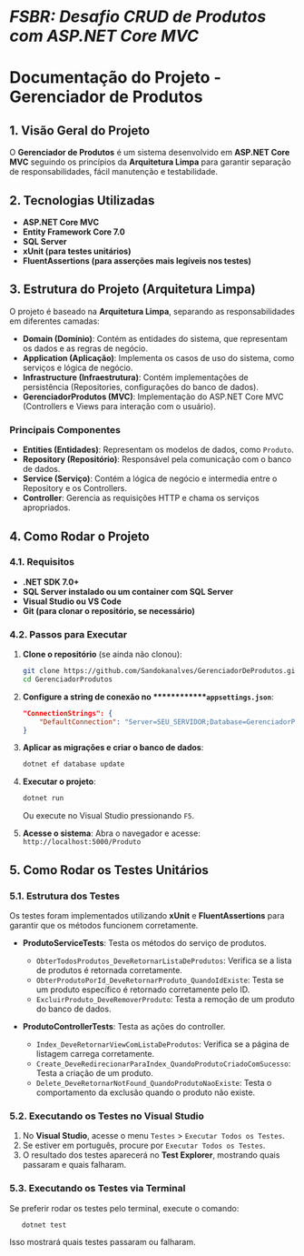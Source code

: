 
# ***FSBR: Desafio CRUD de Produtos com ASP.NET Core MVC***
# **Documentação do Projeto - Gerenciador de Produtos**

## **1. Visão Geral do Projeto**

O **Gerenciador de Produtos** é um sistema desenvolvido em **ASP.NET Core MVC** seguindo os princípios da **Arquitetura Limpa** para garantir separação de responsabilidades, fácil manutenção e testabilidade.

## **2. Tecnologias Utilizadas**

- **ASP.NET Core MVC**
- **Entity Framework Core 7.0**
- **SQL Server**
- **xUnit (para testes unitários)**
- **FluentAssertions (para asserções mais legíveis nos testes)**

## **3. Estrutura do Projeto (Arquitetura Limpa)**

O projeto é baseado na **Arquitetura Limpa**, separando as responsabilidades em diferentes camadas:

- **Domain (Domínio)**: Contém as entidades do sistema, que representam os dados e as regras de negócio.
- **Application (Aplicação)**: Implementa os casos de uso do sistema, como serviços e lógica de negócio.
- **Infrastructure (Infraestrutura)**: Contém implementações de persistência (Repositories, configurações do banco de dados).
- **GerenciadorProdutos (MVC)**: Implementação do ASP.NET Core MVC (Controllers e Views para interação com o usuário).

### **Principais Componentes**

- **Entities (Entidades)**: Representam os modelos de dados, como `Produto`.
- **Repository (Repositório)**: Responsável pela comunicação com o banco de dados.
- **Service (Serviço)**: Contém a lógica de negócio e intermedia entre o Repository e os Controllers.
- **Controller**: Gerencia as requisições HTTP e chama os serviços apropriados.

## **4. Como Rodar o Projeto**

### **4.1. Requisitos**

- **.NET SDK 7.0+**
- **SQL Server instalado ou um container com SQL Server**
- **Visual Studio ou VS Code**
- **Git (para clonar o repositório, se necessário)**

### **4.2. Passos para Executar**

1. **Clone o repositório** (se ainda não clonou):

   ```bash
   git clone https://github.com/Sandokanalves/GerenciadorDeProdutos.git
   cd GerenciadorProdutos
   ```

2. **Configure a string de conexão no \*\*\*\*\*\*\*\*****`appsettings.json`**:

   ```json
   "ConnectionStrings": {
       "DefaultConnection": "Server=SEU_SERVIDOR;Database=GerenciadorProdutos;User Id=SEU_USUARIO;Password=SUA_SENHA;"
   }
   ```

3. **Aplicar as migrações e criar o banco de dados**:

   ```bash
   dotnet ef database update
   ```

4. **Executar o projeto**:

   ```bash
   dotnet run
   ```

   Ou execute no Visual Studio pressionando `F5`.

5. **Acesse o sistema**: Abra o navegador e acesse: `http://localhost:5000/Produto`

## **5. Como Rodar os Testes Unitários**

### **5.1. Estrutura dos Testes**

Os testes foram implementados utilizando **xUnit** e **FluentAssertions** para garantir que os métodos funcionem corretamente.

- **ProdutoServiceTests**: Testa os métodos do serviço de produtos.

  - `ObterTodosProdutos_DeveRetornarListaDeProdutos`: Verifica se a lista de produtos é retornada corretamente.
  - `ObterProdutoPorId_DeveRetornarProduto_QuandoIdExiste`: Testa se um produto específico é retornado corretamente pelo ID.
  - `ExcluirProduto_DeveRemoverProduto`: Testa a remoção de um produto do banco de dados.

- **ProdutoControllerTests**: Testa as ações do controller.

  - `Index_DeveRetornarViewComListaDeProdutos`: Verifica se a página de listagem carrega corretamente.
  - `Create_DeveRedirecionarParaIndex_QuandoProdutoCriadoComSucesso`: Testa a criação de um produto.
  - `Delete_DeveRetornarNotFound_QuandoProdutoNaoExiste`: Testa o comportamento da exclusão quando o produto não existe.

### **5.2. Executando os Testes no Visual Studio**

1. No **Visual Studio**, acesse o menu `Testes` > `Executar Todos os Testes`.
2. Se estiver em português, procure por `Executar Todos os Testes`.
3. O resultado dos testes aparecerá no **Test Explorer**, mostrando quais passaram e quais falharam.

### **5.3. Executando os Testes via Terminal**

Se preferir rodar os testes pelo terminal, execute o comando:

```bash
   dotnet test
```

Isso mostrará quais testes passaram ou falharam.



